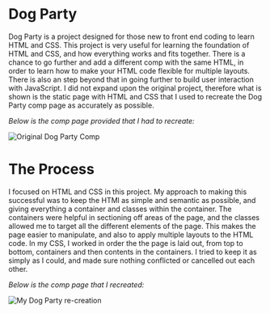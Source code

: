 # Dog Party

Dog Party is a project designed for those new to front end coding to learn HTML and CSS. This project is very useful for learning the foundation of HTML and CSS, and how everything works and fits together. There is a chance to go further and add a different comp with the same HTML, in order to learn how to make your HTML code flexible for multiple layouts. There is also an step beyond that in going further to build user interaction with JavaScript. I did not expand upon the original project, therefore what is shown is the static page with HTML and CSS that I used to recreate the Dog Party comp page as accurately as possible.

*Below is the comp page provided that I had to recreate:*

<img src="desktop/dog-party-og-comp.jpg" alt="Original Dog Party Comp">

# The Process

I focused on HTML and CSS in this project. My approach to making this successful was to keep the HTMl as simple and semantic as possible, and giving everything a container and classes within the container.  The containers were helpful in sectioning off areas of the page, and the classes allowed me to target all the different elements of the page. This makes the page easier to manipulate, and also to apply multiple layouts to the HTML code. In my CSS, I worked in order the the page is laid out, from top to bottom, containers and then contents in the containers. I tried to keep it as simply as I could, and made sure nothing conflicted or cancelled out each other.

*Below is the comp page that I recreated:*

<img src="desktop/my-dog-party.jpg" alt="My Dog Party re-creation">
